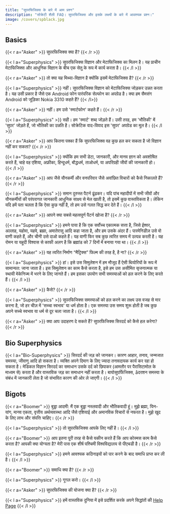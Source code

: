 ```yaml
---
title: "सुपरफिजिक्स के बारे में आम प्रश्न"
description: "सोक्रेटी शैली FAQ। सुपरफिजिक्स और इसके लक्ष्यों के बारे में आवश्यक प्रश्न।"
image: /covers/spblack.jpg
---
```



## Basics 

{{< r a="Asker" >}}
सुपरफिजिक्स क्या है?
{{< /r >}}





{{< l a="Superphysics" >}}
सुपरफिजिक्स विज्ञान और मेटाफिजिक्स का मिलन है। यह प्राचीन मेटाफिजिक्स और आधुनिक विज्ञान के बीच एक सेतु के रूप में कार्य करता है।
{{< /l >}}

{{< r a="Asker" >}}
तो क्या यह मिथ्या-विज्ञान है क्योंकि इसमें मेटाफिजिक्स है?
{{< /r >}}

{{< l a="Superphysics" >}}
नहीं। सुपरफिजिक्स विज्ञान को मेटाफिजिक्स जोड़कर उन्नत करता है। यह उसी प्रकार है जैसे एक Android फोन पारंपरिक सेल्फोन का अपग्रेड है। क्या हम सैमसंग Android को जूड़िका Nokia 3310 कहते हैं?
{{< /l>}}

{{< r a="Asker" >}}
नहीं। हम उसे 'स्मार्टफोन' कहते हैं।
{{< /r >}}

{{< l a="Superphysics" >}}
सही। हम 'स्मार्ट' शब्द जोड़ते हैं। उसी तरह, हम 'भौतिकी' में 'सुपर' जोड़ते हैं, जो भौतिकी का उन्नति है। सोक्रेटिक वाद-विवाद इस 'सुपर' अपग्रेड का मूल है।
{{< /l >}}

{{< r a="Asker" >}}
आप कितना पक्का हैं कि सुपरफिजिक्स वह कुछ हल कर सकता है जो विज्ञान नहीं कर सकता?
{{< /r >}}

{{< l a="Superphysics" >}}
क्योंकि हम सभी डेटा, जानकारी, और मानव ज्ञान को अवशोषित करते हैं, चाहे वह एशिया, अफ्रीका, हिन्दूधर्म, बौद्धधर्म, ताओधर्म, या अपरिग्रही जीवों की जानकारी हो।  
{{< /l >}}

{{< r a="Asker" >}}
आप जैसे यौनकर्मी और वनपरिवार जैसे अवांछित विचारों को कैसे निकालते हैं?
{{< /r >}}

{{< l a="Superphysics" >}}
समान दुरुस्त पैटर्न ढूंढकर। यदि पांच महादीपों में सभी जीवों और यौनकर्मीयों की परंपरागत जानकारी आधुनिक साक्ष्य से मेल खाती है, तो इसमें कुछ वास्तविकता है। लेकिन यदि हमें पता चलता है कि ऐसा कुछ नहीं है, तो हम उसे गलत सिद्ध कर देते हैं।
{{< /l >}}

{{< r a="Asker" >}}
आपने क्या सबसे महत्वपूर्ण पैटर्न खोजा है?
{{< /r >}}

{{< l a="Superphysics" >}}
हमने पाया है कि एक सर्वोच्च एकात्मक सत्ता है, जिसे ईश्वर, अल्लाह, यहोवा, यहवे, ब्रह्मा, अमातेरासु आदि कहा जाता है, और हम उसके अंदर हैं। पारमेनिडीज़ उसे वो वाणी कहते हैं, और चीनी उसे दाओ कहते हैं। यह वाणी फिर सब कुछ त्वरित समय में उत्पन्न करती है। यह रोमन या यहूदी विश्वास से काफी अलग है कि ब्रह्मांड को 7 दिनों में बनाया गया था।
{{< /l >}}

{{< r a="Asker" >}}
यह त्वरित निर्माण “मैट्रिक्स” फिल्म की तरह है, है ना?
{{< /r >}}

{{< l a="Superphysics" >}}
हां। इसे उस सिमुलेशन में हम मौजूद हैं ऐसी थियोरियों के रूप में सामान्यत: जाना जाता है। इस सिमुलेशन का काम कैसे करता है, इसे हम उस असीमित सृजनात्मक या स्थायी मेकेनिज्म में भरने के लिए जानते हैं। हम इसका उपयोग सभी समस्याओं को हल करने के लिए करते हैं।
{{< /l >}}

{{< r a="Asker" >}}
कैसे?
{{< /r >}}

{{< l a="Superphysics" >}}
सुपरफिजिक्स समस्याओं को हल करने का लक्ष्य उस वजह से मार करना है, जो हर चीज़ में 'सच्चा स्वभाव' या धर्म होता है। एक समस्या उस समय शुरू होती है जब कुछ अपने सच्चे स्वभाव या धर्म से दूर चला जाता है।
{{< /l >}}

{{< r a="Asker" >}}
क्या आप उदाहरण दे सकते हैं? सुपरफिजिक्स सिरदर्द को कैसे हल करेगा?
{{< /r >}}


## Bio Superphysics

{{< l a="Bio-Superphysics" >}}
सिरदर्द की जड़ को जानकर। कारण आहार, तनाव, जन्मजात समस्या, जीवाणु आदि हो सकता है। व्यक्ति अपने दिमाग के लिए ज्यादा तनावदायक कार्य कर रहा हो सकता है। मेडिकल विज्ञान सिरदर्द का समाधान उसके दर्द को छिपाकर (आमतौर पर पैरासिटामोल के माध्यम से) करता है और वास्तविक जड़ का समाधान नहीं करता है। बायोसुपर्फिजिक्स, åदरशन समस्या के संबंध में जानकारी लेता है जो संभावित कारण की ओर ले जाएगी।
{{< /l >}}


## Bigots

{{< r a="Boomer" >}}
बुड्ढा आदमी: मैं एक बुड्ढा नस्लवादी और भौतिकवादी हूं। मुझे ब्रह्मा, यिन-यांग, मानव एकता, वृत्तीय अर्थव्यवस्था आदि जैसे एशियाई और अमानविक विचारों से नफरत है। मुझे खुद के लिए लाभ और संपत्ति चाहिए। 
{{< /r >}}


{{< l a="Superphysics" >}}
तो सुपरफिजिक्स आपके लिए नहीं है।
{{< /l >}}

{{< r a="Boomer" >}}
आप इतना पूरी तरह से कैसे यकीन करते हैं कि आप कोस्मस काम कैसे करता है? आपकी क्या योग्यता है? मेरी पास एक शीर्ष पश्चिमी विश्वविद्यालय से पीएचडी है।
{{< /r >}}


{{< l a="Superphysics" >}}
हमने आवश्यक कठिनाइयों को पार करने के बाद समाधि प्राप्त कर ली है।
{{< /l >}}

{{< r a="Boomer" >}}
समाधि क्या है?
{{< /r >}}

{{< l a="Superphysics" >}}
गूगल करो।
{{< /l >}}

{{< r a="Asker" >}}
सुपरफिजिक्स की योजना क्या है?
{{< /r >}}

{{< l a="Superphysics" >}}
हमें वास्तविक दुनिया में इसे प्रदर्शित करके अपने सिद्धांतों की [Help Page](/help)
{{< /l >}}
